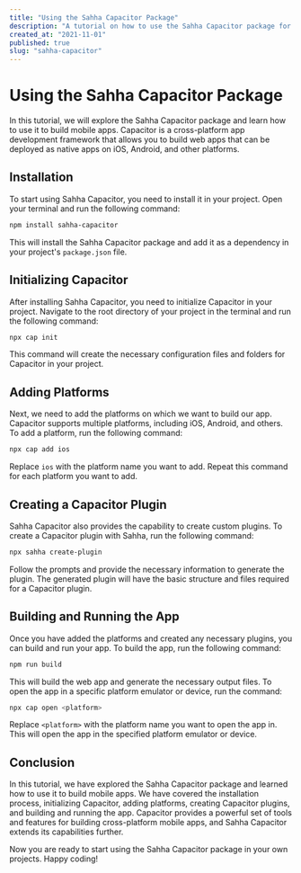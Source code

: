 ```yaml
---
title: "Using the Sahha Capacitor Package"
description: "A tutorial on how to use the Sahha Capacitor package for building mobile apps"
created_at: "2021-11-01"
published: true
slug: "sahha-capacitor"
---
```


# Using the Sahha Capacitor Package

In this tutorial, we will explore the Sahha Capacitor package and learn how to use it to build mobile apps. Capacitor is a cross-platform app development framework that allows you to build web apps that can be deployed as native apps on iOS, Android, and other platforms.

## Installation

To start using Sahha Capacitor, you need to install it in your project. Open your terminal and run the following command:

```bash
npm install sahha-capacitor
```

This will install the Sahha Capacitor package and add it as a dependency in your project's `package.json` file.

## Initializing Capacitor

After installing Sahha Capacitor, you need to initialize Capacitor in your project. Navigate to the root directory of your project in the terminal and run the following command:

```bash
npx cap init
```

This command will create the necessary configuration files and folders for Capacitor in your project.

## Adding Platforms

Next, we need to add the platforms on which we want to build our app. Capacitor supports multiple platforms, including iOS, Android, and others. To add a platform, run the following command:

```bash
npx cap add ios
```

Replace `ios` with the platform name you want to add. Repeat this command for each platform you want to add.

## Creating a Capacitor Plugin

Sahha Capacitor also provides the capability to create custom plugins. To create a Capacitor plugin with Sahha, run the following command:

```bash
npx sahha create-plugin
```

Follow the prompts and provide the necessary information to generate the plugin. The generated plugin will have the basic structure and files required for a Capacitor plugin.

## Building and Running the App

Once you have added the platforms and created any necessary plugins, you can build and run your app. To build the app, run the following command:

```bash
npm run build
```

This will build the web app and generate the necessary output files. To open the app in a specific platform emulator or device, run the command:

```bash
npx cap open <platform>
```

Replace `<platform>` with the platform name you want to open the app in. This will open the app in the specified platform emulator or device.

## Conclusion

In this tutorial, we have explored the Sahha Capacitor package and learned how to use it to build mobile apps. We have covered the installation process, initializing Capacitor, adding platforms, creating Capacitor plugins, and building and running the app. Capacitor provides a powerful set of tools and features for building cross-platform mobile apps, and Sahha Capacitor extends its capabilities further.

Now you are ready to start using the Sahha Capacitor package in your own projects. Happy coding!